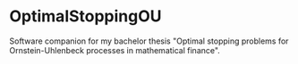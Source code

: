 # OptimalStoppingOU
Software companion for my bachelor thesis "Optimal stopping problems for Ornstein-Uhlenbeck processes in mathematical finance".
